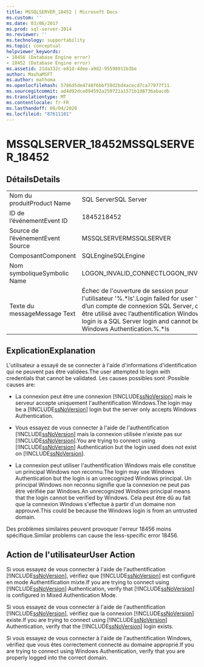 ```yaml
---
title: MSSQLSERVER_18452 | Microsoft Docs
ms.custom: ''
ms.date: 03/06/2017
ms.prod: sql-server-2014
ms.reviewer: ''
ms.technology: supportability
ms.topic: conceptual
helpviewer_keywords:
- 18456 (Database Engine error)
- 18452 (Database Engine error)
ms.assetid: 21da332c-e81d-4dee-a9d2-95598911b3be
author: MashaMSFT
ms.author: mathoma
ms.openlocfilehash: 5786d5de4748f6bbf59d2bd4acecd7ca77977f11
ms.sourcegitcommit: ad4d92dce894592a259721a1571b1d8736abacdb
ms.translationtype: MT
ms.contentlocale: fr-FR
ms.lasthandoff: 08/04/2020
ms.locfileid: "87611101"
---
```

# <a name="mssqlserver_18452"></a><span data-ttu-id="8ef18-102">MSSQLSERVER_18452</span><span class="sxs-lookup"><span data-stu-id="8ef18-102">MSSQLSERVER_18452</span></span>
    
## <a name="details"></a><span data-ttu-id="8ef18-103">Détails</span><span class="sxs-lookup"><span data-stu-id="8ef18-103">Details</span></span>  
  
|||  
|-|-|  
|<span data-ttu-id="8ef18-104">Nom du produit</span><span class="sxs-lookup"><span data-stu-id="8ef18-104">Product Name</span></span>|<span data-ttu-id="8ef18-105">SQL Server</span><span class="sxs-lookup"><span data-stu-id="8ef18-105">SQL Server</span></span>|  
|<span data-ttu-id="8ef18-106">ID de l’événement</span><span class="sxs-lookup"><span data-stu-id="8ef18-106">Event ID</span></span>|<span data-ttu-id="8ef18-107">18452</span><span class="sxs-lookup"><span data-stu-id="8ef18-107">18452</span></span>|  
|<span data-ttu-id="8ef18-108">Source de l’événement</span><span class="sxs-lookup"><span data-stu-id="8ef18-108">Event Source</span></span>|<span data-ttu-id="8ef18-109">MSSQLSERVER</span><span class="sxs-lookup"><span data-stu-id="8ef18-109">MSSQLSERVER</span></span>|  
|<span data-ttu-id="8ef18-110">Composant</span><span class="sxs-lookup"><span data-stu-id="8ef18-110">Component</span></span>|<span data-ttu-id="8ef18-111">SQLEngine</span><span class="sxs-lookup"><span data-stu-id="8ef18-111">SQLEngine</span></span>|  
|<span data-ttu-id="8ef18-112">Nom symbolique</span><span class="sxs-lookup"><span data-stu-id="8ef18-112">Symbolic Name</span></span>|<span data-ttu-id="8ef18-113">LOGON_INVALID_CONNECT</span><span class="sxs-lookup"><span data-stu-id="8ef18-113">LOGON_INVALID_CONNECT</span></span>|  
|<span data-ttu-id="8ef18-114">Texte du message</span><span class="sxs-lookup"><span data-stu-id="8ef18-114">Message Text</span></span>|<span data-ttu-id="8ef18-115">Échec de l'ouverture de session pour l'utilisateur '%.\*ls'.</span><span class="sxs-lookup"><span data-stu-id="8ef18-115">Login failed for user '%.\*ls'.</span></span> <span data-ttu-id="8ef18-116">Il s’agit d’un compte de connexion SQL Server, qui ne peut pas être utilisé avec l’authentification Windows.%.\*ls.</span><span class="sxs-lookup"><span data-stu-id="8ef18-116">The login is a SQL Server login and cannot be used with Windows Authentication.%.\*ls</span></span>|  
  
## <a name="explanation"></a><span data-ttu-id="8ef18-117">Explication</span><span class="sxs-lookup"><span data-stu-id="8ef18-117">Explanation</span></span>  
 <span data-ttu-id="8ef18-118">L'utilisateur a essayé de se connecter à l'aide d'informations d'identification qui ne peuvent pas être validées.</span><span class="sxs-lookup"><span data-stu-id="8ef18-118">The user attempted to login with credentials that cannot be validated.</span></span> <span data-ttu-id="8ef18-119">Les causes possibles sont :</span><span class="sxs-lookup"><span data-stu-id="8ef18-119">Possible causes are:</span></span>  
  
-   <span data-ttu-id="8ef18-120">La connexion peut être une connexion [!INCLUDE[ssNoVersion](../../includes/ssnoversion-md.md)] mais le serveur accepte uniquement l'authentification Windows.</span><span class="sxs-lookup"><span data-stu-id="8ef18-120">The login may be a [!INCLUDE[ssNoVersion](../../includes/ssnoversion-md.md)] login but the server only accepts Windows Authentication.</span></span>  
  
-   <span data-ttu-id="8ef18-121">Vous essayez de vous connecter à l'aide de l'authentification [!INCLUDE[ssNoVersion](../../includes/ssnoversion-md.md)] mais la connexion utilisée n'existe pas sur [!INCLUDE[ssNoVersion](../../includes/ssnoversion-md.md)].</span><span class="sxs-lookup"><span data-stu-id="8ef18-121">You are trying to connect using [!INCLUDE[ssNoVersion](../../includes/ssnoversion-md.md)] Authentication but the login used does not exist on [!INCLUDE[ssNoVersion](../../includes/ssnoversion-md.md)].</span></span>  
  
-   <span data-ttu-id="8ef18-122">La connexion peut utiliser l'authentification Windows mais elle constitue un principal Windows non reconnu.</span><span class="sxs-lookup"><span data-stu-id="8ef18-122">The login may use Windows Authentication but the login is an unrecognized Windows principal.</span></span> <span data-ttu-id="8ef18-123">Un principal Windows non reconnu signifie que la connexion ne peut pas être vérifiée par Windows.</span><span class="sxs-lookup"><span data-stu-id="8ef18-123">An unrecognized Windows principal means that the login cannot be verified by Windows.</span></span> <span data-ttu-id="8ef18-124">Cela peut être dû au fait que la connexion Windows s'effectue à partir d'un domaine non approuvé.</span><span class="sxs-lookup"><span data-stu-id="8ef18-124">This could be because the Windows login is from an untrusted domain.</span></span>  
  
 <span data-ttu-id="8ef18-125">Des problèmes similaires peuvent provoquer l'erreur 18456 moins spécifique.</span><span class="sxs-lookup"><span data-stu-id="8ef18-125">Similar problems can cause the less-specific error 18456.</span></span>  
  
## <a name="user-action"></a><span data-ttu-id="8ef18-126">Action de l'utilisateur</span><span class="sxs-lookup"><span data-stu-id="8ef18-126">User Action</span></span>  
 <span data-ttu-id="8ef18-127">Si vous essayez de vous connecter à l'aide de l'authentification [!INCLUDE[ssNoVersion](../../includes/ssnoversion-md.md)], vérifiez que [!INCLUDE[ssNoVersion](../../includes/ssnoversion-md.md)] est configuré en mode Authentification mixte.</span><span class="sxs-lookup"><span data-stu-id="8ef18-127">If you are trying to connect using [!INCLUDE[ssNoVersion](../../includes/ssnoversion-md.md)] Authentication, verify that [!INCLUDE[ssNoVersion](../../includes/ssnoversion-md.md)] is configured in Mixed Authentication Mode.</span></span>  
  
 <span data-ttu-id="8ef18-128">Si vous essayez de vous connecter à l'aide de l'authentification [!INCLUDE[ssNoVersion](../../includes/ssnoversion-md.md)], vérifiez que la connexion [!INCLUDE[ssNoVersion](../../includes/ssnoversion-md.md)] existe.</span><span class="sxs-lookup"><span data-stu-id="8ef18-128">If you are trying to connect using [!INCLUDE[ssNoVersion](../../includes/ssnoversion-md.md)] Authentication, verify that the [!INCLUDE[ssNoVersion](../../includes/ssnoversion-md.md)] login exists.</span></span>  
  
 <span data-ttu-id="8ef18-129">Si vous essayez de vous connecter à l'aide de l'authentification Windows, vérifiez que vous êtes correctement connecté au domaine approprié.</span><span class="sxs-lookup"><span data-stu-id="8ef18-129">If you are trying to connect using Windows Authentication, verify that you are properly logged into the correct domain.</span></span>  
  
  
